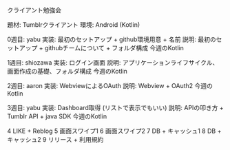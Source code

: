 クライアント勉強会

題材: Tumblrクライアント
環境: Android (Kotlin)

0週目: yabu
実装: 最初のセットアップ + github環境用意 + 名前
説明: 最初のセットアップ + githubチームについて + フォルダ構成
今週のKotlin

1週目: shiozawa
実装: ログイン画面
説明: アプリケーションライフサイクル、画面作成の基礎、フォルダ構成
今週のKotlin

2週目: aaron
実装: WebviewによるOAuth
説明: Webview + OAuth2
今週のKotlin

3週目: yabu
実装: Dashboard取得 (リストで表示でもいい)
説明: APIの叩き方 + Tumblr API + java SDK
今週のKotlin

4
LIKE + Reblog
5
画面スワイプ1
6
画面スワイプ2
7
DB + キャッシュ1
8
DB + キャッシュ2
9
リリース + 利用規約
